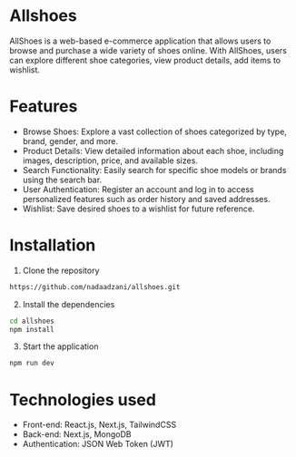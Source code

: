 # Allshoes
AllShoes is a web-based e-commerce application that allows users to browse and purchase a wide variety of shoes online. With AllShoes, users can explore different shoe categories, view product details, add items to wishlist.

# Features
- Browse Shoes: Explore a vast collection of shoes categorized by type, brand, gender, and more.
- Product Details: View detailed information about each shoe, including images, description, price, and available sizes.
- Search Functionality: Easily search for specific shoe models or brands using the search bar.
- User Authentication: Register an account and log in to access personalized features such as order history and saved addresses.
- Wishlist: Save desired shoes to a wishlist for future reference.

# Installation

1. Clone the repository
```bash
https://github.com/nadaadzani/allshoes.git
```
2. Install the dependencies
```bash
cd allshoes
npm install
```
3. Start the application
```bash
npm run dev
```

# Technologies used
- Front-end: React.js, Next.js, TailwindCSS
- Back-end: Next.js, MongoDB
- Authentication: JSON Web Token (JWT)
